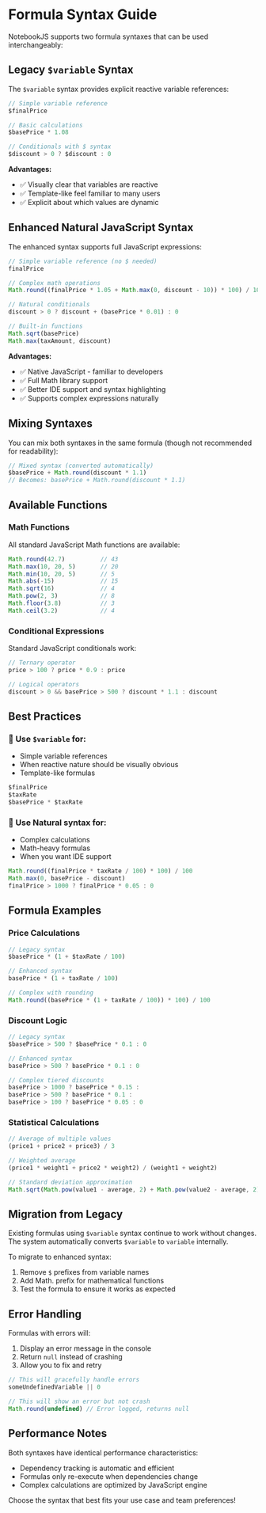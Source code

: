 # Formula Syntax Guide

NotebookJS supports two formula syntaxes that can be used interchangeably:

## Legacy `$variable` Syntax

The `$variable` syntax provides explicit reactive variable references:

```javascript
// Simple variable reference
$finalPrice

// Basic calculations
$basePrice * 1.08

// Conditionals with $ syntax
$discount > 0 ? $discount : 0
```

**Advantages:**
- ✅ Visually clear that variables are reactive
- ✅ Template-like feel familiar to many users
- ✅ Explicit about which values are dynamic

## Enhanced Natural JavaScript Syntax

The enhanced syntax supports full JavaScript expressions:

```javascript
// Simple variable reference (no $ needed)
finalPrice

// Complex math operations
Math.round((finalPrice * 1.05 + Math.max(0, discount - 10)) * 100) / 100

// Natural conditionals
discount > 0 ? discount + (basePrice * 0.01) : 0

// Built-in functions
Math.sqrt(basePrice)
Math.max(taxAmount, discount)
```

**Advantages:**
- ✅ Native JavaScript - familiar to developers
- ✅ Full Math library support
- ✅ Better IDE support and syntax highlighting
- ✅ Supports complex expressions naturally

## Mixing Syntaxes

You can mix both syntaxes in the same formula (though not recommended for readability):

```javascript
// Mixed syntax (converted automatically)
$basePrice + Math.round(discount * 1.1)
// Becomes: basePrice + Math.round(discount * 1.1)
```

## Available Functions

### Math Functions
All standard JavaScript Math functions are available:

```javascript
Math.round(42.7)          // 43
Math.max(10, 20, 5)       // 20
Math.min(10, 20, 5)       // 5
Math.abs(-15)             // 15
Math.sqrt(16)             // 4
Math.pow(2, 3)            // 8
Math.floor(3.8)           // 3
Math.ceil(3.2)            // 4
```

### Conditional Expressions
Standard JavaScript conditionals work:

```javascript
// Ternary operator
price > 100 ? price * 0.9 : price

// Logical operators
discount > 0 && basePrice > 500 ? discount * 1.1 : discount
```

## Best Practices

### 🎯 Use `$variable` for:
- Simple variable references
- When reactive nature should be visually obvious
- Template-like formulas

```javascript
$finalPrice
$taxRate
$basePrice * $taxRate
```

### 🎯 Use Natural syntax for:
- Complex calculations
- Math-heavy formulas
- When you want IDE support

```javascript
Math.round((finalPrice * taxRate / 100) * 100) / 100
Math.max(0, basePrice - discount)
finalPrice > 1000 ? finalPrice * 0.05 : 0
```

## Formula Examples

### Price Calculations
```javascript
// Legacy syntax
$basePrice * (1 + $taxRate / 100)

// Enhanced syntax  
basePrice * (1 + taxRate / 100)

// Complex with rounding
Math.round((basePrice * (1 + taxRate / 100)) * 100) / 100
```

### Discount Logic
```javascript
// Legacy syntax
$basePrice > 500 ? $basePrice * 0.1 : 0

// Enhanced syntax
basePrice > 500 ? basePrice * 0.1 : 0

// Complex tiered discounts
basePrice > 1000 ? basePrice * 0.15 : 
basePrice > 500 ? basePrice * 0.1 : 
basePrice > 100 ? basePrice * 0.05 : 0
```

### Statistical Calculations
```javascript
// Average of multiple values
(price1 + price2 + price3) / 3

// Weighted average
(price1 * weight1 + price2 * weight2) / (weight1 + weight2)

// Standard deviation approximation
Math.sqrt(Math.pow(value1 - average, 2) + Math.pow(value2 - average, 2)) / 2
```

## Migration from Legacy

Existing formulas using `$variable` syntax continue to work without changes. The system automatically converts `$variable` to `variable` internally.

To migrate to enhanced syntax:
1. Remove `$` prefixes from variable names
2. Add Math. prefix for mathematical functions
3. Test the formula to ensure it works as expected

## Error Handling

Formulas with errors will:
1. Display an error message in the console
2. Return `null` instead of crashing
3. Allow you to fix and retry

```javascript
// This will gracefully handle errors
someUndefinedVariable || 0

// This will show an error but not crash
Math.round(undefined) // Error logged, returns null
```

## Performance Notes

Both syntaxes have identical performance characteristics:
- Dependency tracking is automatic and efficient
- Formulas only re-execute when dependencies change
- Complex calculations are optimized by JavaScript engine

Choose the syntax that best fits your use case and team preferences!
